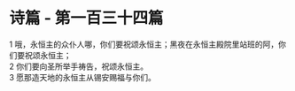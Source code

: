 # 诗篇 - 第一百三十四篇
  
 1 哦，永恒主的众仆人哪，你们要祝颂永恒主；黑夜在永恒主殿院里站班的阿，你们要祝颂永恒主；  
 2 你们要向圣所举手祷告，祝颂永恒主。  
 3 愿那造天地的永恒主从锡安赐福与你们。